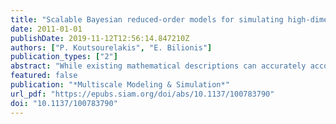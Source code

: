 ```yaml
---
title: "Scalable Bayesian reduced-order models for simulating high-dimensional multiscale dynamical systems"
date: 2011-01-01
publishDate: 2019-11-12T12:56:14.847210Z
authors: ["P. Koutsourelakis", "E. Bilionis"]
publication_types: ["2"]
abstract: "While existing mathematical descriptions can accurately account for phenomena at microscopic scales (e.g., molecular dynamics), these are often high-dimensional, stochastic, and their applicability over macroscopic time scales of physical interest is computationally infeasible or impractical. In complex systems, with limited physical insight on the coherent behavior of their constituents, the only available information is data obtained from simulations of the trajectories of huge numbers of degrees of freedom over microscopic time scales. The analysis of these large amounts of data hinges upon the ability to efficiently extract meaningful latent properties and to discover reduced, predictive descriptions. This paper discusses a Bayesian approach to deriving probabilistic coarse-grained models that simultaneously addresses the problems of identifying appropriate reduced coordinates and the effective dynamics in this lower-dimensional representation. At the core of the models proposed lie simple, low-dimensional dynamical systems which serve as the building blocks of the global model. These approximate the latent generating sources and parametrize the reduced-order dynamics. On their own, each of these simple models would be unable to explain and predict the various complexities encountered in multiscale dynamics of physical interest. Similar to the way one would synthesize opinions from various experts in order to reach a conclusion, we propose probabilistic models that combine the predictions of all these building blocks in order to obtain an integrated model that provides a good global approximation. We discuss parallelizable, online inference and learning algorithms that employ sequential Monte Carlo samplers and scale linearly with the dimensionality of the observed dynamics. We propose a Bayesian adaptive time-integration scheme that utilizes probabilistic predictive estimates and enables rigorous concurrent simulation over macroscopic time scales. The data-driven perspective advocated assimilates computational and experimental data and thus can materialize data-model fusion. It can deal with applications that lack a mathematical description and where only observational data is available. Furthermore, it makes nonintrusive use of existing computational models."
featured: false
publication: "*Multiscale Modeling & Simulation*"
url_pdf: "https://epubs.siam.org/doi/abs/10.1137/100783790"
doi: "10.1137/100783790"
---
```


